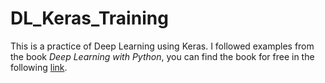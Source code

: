 # DL_Keras_Training

This is a practice of Deep Learning using Keras. I followed examples from the book *Deep Learning with Python*, you can find the book for free in the following [link](http://faculty.neu.edu.cn/yury/AAI/Textbook/Deep%20Learning%20with%20Python.pdf).
